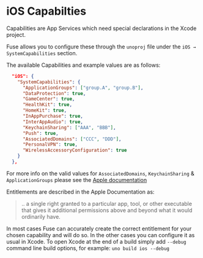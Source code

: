 # iOS Capabilties

Capabilities are App Services which need special declarations in the Xcode project.

Fuse allows you to configure these through the `unoproj` file under the `iOS → SystemCapabilities` section.

The available Capabilities and example values are as follows:

```json
  "iOS": {
    "SystemCapabilities": {
      "ApplicationGroups": ["group.A", "group.B"],
      "DataProtection": true,
      "GameCenter": true,
      "HealthKit": true,
      "HomeKit": true,
      "InAppPurchase": true,
      "InterAppAudio": true,
      "KeychainSharing": ["AAA", "BBB"],
      "Push": true,
      "AssociatedDomains": ["CCC", "DDD"],
      "PersonalVPN": true,
      "WirelessAccessoryConfiguration": true
    }
  },
```

For more info on the valid values for `AssociatedDomains`, `KeychainSharing` & `ApplicationGroups` please see the [Apple documentation](https://developer.apple.com/library/content/documentation/IDEs/Conceptual/AppDistributionGuide/AddingCapabilities/AddingCapabilities.html)

Entitlements are described in the Apple Documentation as:

> .. a single right granted to a particular app, tool, or other executable that gives it additional permissions above and beyond what it would ordinarily have.

In most cases Fuse can accurately create the correct entitlement for your chosen capability and will do so. In the other cases you can configure it as usual in Xcode. To open Xcode at the end of a build simply add `--debug` command line build options, for example: `uno build ios --debug`
